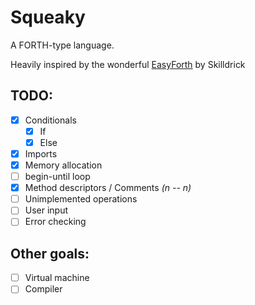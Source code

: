 # Squeaky
A FORTH-type language.

Heavily inspired by the wonderful [EasyForth](https://skilldrick.github.io/easyforth/) by Skilldrick

## TODO:
- [X] Conditionals
    - [X] If
    - [X] Else
- [X] Imports
- [X] Memory allocation
- [ ] begin-until loop
- [X] Method descriptors / Comments *(n -- n)*
- [ ] Unimplemented operations
- [ ] User input
- [ ] Error checking

## Other goals:
- [ ] Virtual machine
- [ ] Compiler
